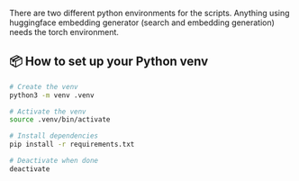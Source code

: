 There are two different python environments for the scripts.  Anything using
huggingface embedding generator (search and embedding generation) needs the
torch environment.

## 📦 How to set up your Python venv

```bash
# Create the venv
python3 -m venv .venv

# Activate the venv
source .venv/bin/activate

# Install dependencies
pip install -r requirements.txt

# Deactivate when done
deactivate
